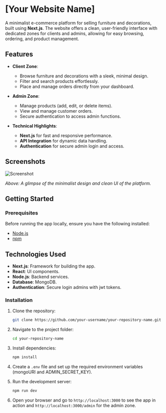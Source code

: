 # [Your Website Name]

A minimalist e-commerce platform for selling furniture and decorations, built using **Next.js**. The website offers a clean, user-friendly interface with dedicated zones for clients and admins, allowing for easy browsing, ordering, and product management.

## Features

- **Client Zone**:
  - Browse furniture and decorations with a sleek, minimal design.
  - Filter and search products effortlessly.
  - Place and manage orders directly from your dashboard.

- **Admin Zone**:
  - Manage products (add, edit, or delete items).
  - View and manage customer orders.
  - Secure authentication to access admin functions.

- **Technical Highlights**:
  - **Next.js** for fast and responsive performance.
  - **API Integration** for dynamic data handling.
  - **Authentication** for secure admin login and access.

## Screenshots

![Screenshot](https://i.ibb.co/h1ZZXFk/Screenshot-2025-01-23-181754.png)

_Above: A glimpse of the minimalist design and clean UI of the platform._

## Getting Started

### Prerequisites
Before running the app locally, ensure you have the following installed:

- [Node.js](https://nodejs.org/)
- [npm](https://www.npmjs.com/)

## Technologies Used

- **Next.js**: Framework for building the app.
- **React**: UI components.
- **Node.js**: Backend services.
- **Database**: MongoDB.
- **Authentication**: Secure login admins with jwt tokens.


### Installation

1. Clone the repository:
   ```bash
   git clone https://github.com/your-username/your-repository-name.git
   ```

2. Navigate to the project folder:
   ```bash
   cd your-repository-name
   ```

3. Install dependencies:
   ```bash
   npm install
   ```

4. Create a `.env` file and set up the required environment variables (mongoURI and ADMIN_SECRET_KEY).

5. Run the development server:
   ```bash
   npm run dev
   ```

6. Open your browser and go to `http://localhost:3000` to see the app in action and `http://localhost:3000/admin` for the admin zone.



